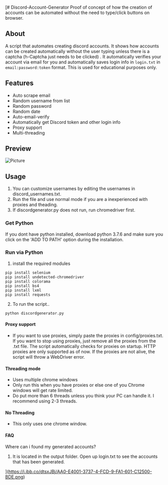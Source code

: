[# Discord-Account-Generator
Proof of concept of how the creation of accounts can be automated without the need to type/click buttons on browser.

## About
A script that automates creating discord accounts. It shows how accounts can be created automatically without the user typing unless there is a captcha (h-Captcha just needs to be clicked) . It automatically verifies your account via email for you and automatically saves login info in `login.txt` in `email:password:token` format. This is used for educational purposes only.

## Features
- Auto scrape email
- Random username from list
- Random password
- Random date
- Auto-email-verify
- Automatically get Discord token and other login info
- Proxy support
- Multi-threading

## Preview
![Picture](https://i.ibb.co/dtsxJBj/AA0-E4001-3737-4-FCD-9-FA1-601-C12500-BDE.png)

## Usage
1. You can customize usernames by editing the usernames in discord_usernames.txt.
2. Run the file and use normal mode if you are a inexperienced with proxies and theading.
3. If discordgenerator.py does not run, run chromedriver first.

### Get Python
If you dont have python installed, download python 3.7.6
and make sure you click on the 'ADD TO PATH' option during
the installation.

### Run via Python
1. install the required modules
```
pip install selenium
pip install undetected-chromedriver
pip install colorama
pip install bs4
pip install lxml
pip install requests
```

2. To run the script..
```
python discordgenerator.py
```

#### Proxy support
- If you want to use proxies, simply paste the proxies in config/proxies.txt.  If you want to stop using proxies, just remove all the proxies from the .txt file. The script automatically checks for proxies on startup. HTTP proxies are only supported as of now. If the proxies are not alive, the script will throw a WebDriver error.

#### Threading mode 
- Uses multiple chrome windows
- Only run this when you have proxies or else one of you Chrome windows will get rate limited.
- Do put more than 6 threads unless you think your PC can handle it. I recommend using 2-3 threads.

#### No Threading
- This only uses one chrome window. 

#### FAQ
Where can i found my generated accounts?

1. It is located in the output folder. Open up login.txt to see the accounts 
that has been generated.

](https://i.ibb.co/dtsxJBj/AA0-E4001-3737-4-FCD-9-FA1-601-C12500-BDE.png)
